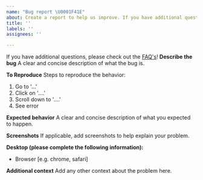 ```yaml
---
name: "Bug report \U0001F41E"
about: Create a report to help us improve. If you have additional questions
title: ''
labels: ''
assignees: ''

---
```

If you have additional questions, please check out the [FAQ's](https://ibm.github.io/Technology-Sandbox-Support/)!
**Describe the bug**
A clear and concise description of what the bug is.

**To Reproduce**
Steps to reproduce the behavior:
1. Go to '...'
2. Click on '....'
3. Scroll down to '....'
4. See error

**Expected behavior**
A clear and concise description of what you expected to happen.

**Screenshots**
If applicable, add screenshots to help explain your problem.

**Desktop (please complete the following information):**
 - Browser [e.g. chrome, safari]


**Additional context**
Add any other context about the problem here.
